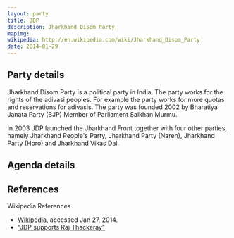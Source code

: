 ```yaml
---
layout: party
title: JDP
description: Jharkhand Disom Party
mapimg: 
wikipedia: http://en.wikipedia.com/wiki/Jharkhand_Disom_Party
date: 2014-01-29
---
```

## Party details
Jharkhand Disom Party is a political party in India. The party works for the rights of the adivasi peoples. For example the party works for more quotas and reservations for adivasis. The party was founded 2002 by Bharatiya Janata Party (BJP) Member of Parliament Salkhan Murmu.

In 2003 JDP launched the Jharkhand Front together with four other parties, namely Jharkhand People's Party, Jharkhand Party (Naren), Jharkhand Party (Horo) and Jharkhand Vikas Dal.


## Agenda details


## References
Wikipedia References
- [Wikipedia]({{page.wikipedia}}), accessed Jan 27, 2014.
- ["JDP supports Raj Thackeray"][wiki1]

[wiki1]: http://www.hindu.com/thehindu/holnus/002200802061762.htm
